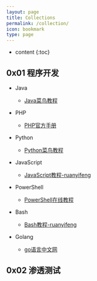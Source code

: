 ```yaml
---
layout: page
title: Collections
permalink: /collection/
icon: bookmark
type: page
---
```

* content
{:toc}
## 0x01 程序开发

- Java
  - [Java菜鸟教程](https://www.runoob.com/java/java-tutorial.html?tdsourcetag=s_pcqq_aiomsg)
- PHP
  - [PHP官方手册](https://www.php.net/manual/zh/mongo.tutorial.php)
- Python
  - [Python菜鸟教程](https://www.runoob.com/python/python-tutorial.html)

- JavaScript
  - [JavaScript教程-ruanyifeng](https://wangdoc.com/javascript/)

- PowerShell
  - [PowerShell在线教程](https://www.pstips.net/powershell-online-tutorials)

- Bash
  - [Bash教程-ruanyifeng](http://wangdoc.com/bash/)

- Golang
  - [go语言中文网](https://studygolang.com/)

## 0x02 渗透测试